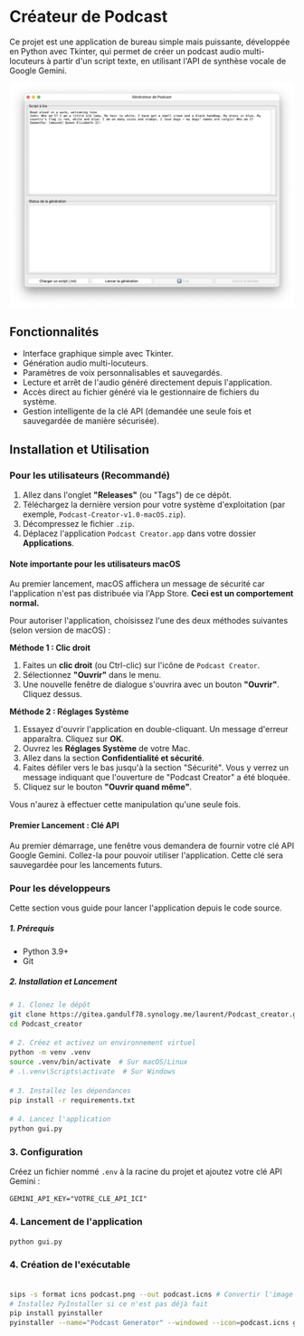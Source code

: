 # Créateur de Podcast

Ce projet est une application de bureau simple mais puissante, développée en Python avec Tkinter, qui permet de créer un podcast audio multi-locuteurs à partir d'un script texte, en utilisant l'API de synthèse vocale de Google Gemini.

![Capture d'écran de l'application](podcast_creator_screenshot.png)

## Fonctionnalités

- Interface graphique simple avec Tkinter.
- Génération audio multi-locuteurs.
- Paramètres de voix personnalisables et sauvegardés.
- Lecture et arrêt de l'audio généré directement depuis l'application.
- Accès direct au fichier généré via le gestionnaire de fichiers du système.
- Gestion intelligente de la clé API (demandée une seule fois et sauvegardée de manière sécurisée).

## Installation et Utilisation

### Pour les utilisateurs (Recommandé)

1.  Allez dans l'onglet **"Releases"** (ou "Tags") de ce dépôt.
2.  Téléchargez la dernière version pour votre système d'exploitation (par exemple, `Podcast-Creator-v1.0-macOS.zip`).
3.  Décompressez le fichier `.zip`.
4.  Déplacez l'application `Podcast Creator.app` dans votre dossier **Applications**.

#### Note importante pour les utilisateurs macOS

Au premier lancement, macOS affichera un message de sécurité car l'application n'est pas distribuée via l'App Store. **Ceci est un comportement normal.**

Pour autoriser l'application, choisissez l'une des deux méthodes suivantes (selon version de macOS) :

**Méthode 1 : Clic droit**
1.  Faites un **clic droit** (ou Ctrl-clic) sur l'icône de `Podcast Creator`.
2.  Sélectionnez **"Ouvrir"** dans le menu.
3.  Une nouvelle fenêtre de dialogue s'ouvrira avec un bouton **"Ouvrir"**. Cliquez dessus.

**Méthode 2 : Réglages Système**
1.  Essayez d'ouvrir l'application en double-cliquant. Un message d'erreur apparaîtra. Cliquez sur **OK**.
2.  Ouvrez les **Réglages Système** de votre Mac.
3.  Allez dans la section **Confidentialité et sécurité**.
4.  Faites défiler vers le bas jusqu'à la section "Sécurité". Vous y verrez un message indiquant que l'ouverture de "Podcast Creator" a été bloquée.
5.  Cliquez sur le bouton **"Ouvrir quand même"**.

Vous n'aurez à effectuer cette manipulation qu'une seule fois.

#### Premier Lancement : Clé API

Au premier démarrage, une fenêtre vous demandera de fournir votre clé API Google Gemini. Collez-la pour pouvoir utiliser l'application. Cette clé sera sauvegardée pour les lancements futurs.

### Pour les développeurs

Cette section vous guide pour lancer l'application depuis le code source.

##### 1. Prérequis

- Python 3.9+
- Git

##### 2. Installation et Lancement

```sh
# 1. Clonez le dépôt
git clone https://gitea.gandulf78.synology.me/laurent/Podcast_creator.git
cd Podcast_creator

# 2. Créez et activez un environnement virtuel
python -m venv .venv
source .venv/bin/activate  # Sur macOS/Linux
# .\.venv\Scripts\activate  # Sur Windows

# 3. Installez les dépendances
pip install -r requirements.txt

# 4. Lancez l'application
python gui.py
```

### 3. Configuration

Créez un fichier nommé `.env` à la racine du projet et ajoutez votre clé API Gemini :

```
GEMINI_API_KEY="VOTRE_CLE_API_ICI"
```

### 4. Lancement de l'application

```sh
python gui.py
```

### 4. Création de l'exécutable

```sh

sips -s format icns podcast.png --out podcast.icns # Convertir l'image en format .icns
# Installez PyInstaller si ce n'est pas déjà fait
pip install pyinstaller
pyinstaller --name="Podcast Generator" --windowed --icon=podcast.icns gui.py
```